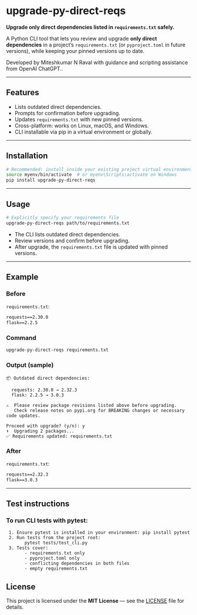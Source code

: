 # upgrade-py-direct-reqs

**Upgrade only direct dependencies listed in `requirements.txt` safely.**

A Python CLI tool that lets you review and upgrade **only direct dependencies** in a project’s `requirements.txt` (or `pyproject.toml` in future versions), while keeping your pinned versions up to date.

Developed by Miteshkumar N Raval  with guidance and scripting assistance from OpenAI ChatGPT..

---

## Features

- Lists outdated direct dependencies.
- Prompts for confirmation before upgrading.
- Updates `requirements.txt` with new pinned versions.
- Cross-platform: works on Linux, macOS, and Windows.
- CLI installable via pip in a virtual environment or globally.

---

## Installation

```bash
# Recommended: install inside your existing project virtual environment
source myenv/bin/activate  # or myenv\Scripts\activate on Windows
pip install upgrade-py-direct-reqs
```

---

## Usage

```bash
# Explicitly specify your requirements file
upgrade-py-direct-reqs path/to/requirements.txt
```

- The CLI lists outdated direct dependencies.
- Review versions and confirm before upgrading.
- After upgrade, the `requirements.txt` file is updated with pinned versions.

---

## Example

### Before

`requirements.txt`:
```txt
requests==2.30.0
flask==2.2.5
```

### Command
```bash
upgrade-py-direct-reqs requirements.txt
```

### Output (sample)
```
📦 Outdated direct dependencies:

  requests: 2.30.0 → 2.32.3
  flask: 2.2.5 → 3.0.3

⚠️  Please review package revisions listed above before upgrading.
   Check release notes on pypi.org for BREAKING changes or necessary code updates.

Proceed with upgrade? (y/n): y
⬆️  Upgrading 2 packages...
✅ Requirements updated: requirements.txt
```

### After

`requirements.txt`:
```txt
requests==2.32.3
flask==3.0.3
```

---

## Test instructions 

### To run CLI tests with pytest:
``` 
 1. Ensure pytest is installed in your environment: pip install pytest
 2. Run tests from the project root:
       pytest tests/test_cli.py
 3. Tests cover:
       - requirements.txt only
       - pyproject.toml only
       - conflicting dependencies in both files
       - empty requirements.txt
```

## License

This project is licensed under the **MIT License** — see the [LICENSE](LICENSE) file for details.
